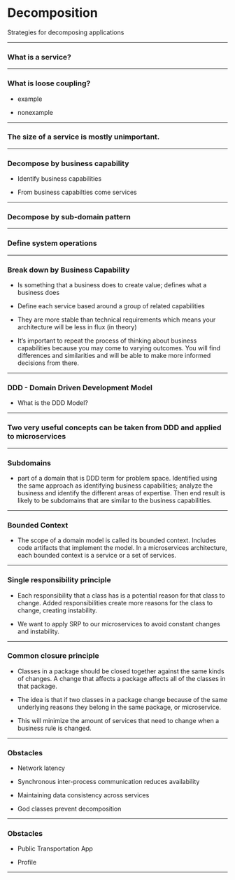 
# Decomposition

Strategies for decomposing applications

---

### What is a service?

---

### What is loose coupling?

- example

- nonexample

---

### The size of a service is mostly unimportant.

---

### Decompose by business capability

- Identify business capabilities

- From business capabilties come services

---

### Decompose by sub-domain pattern

---

### Define system operations

---

### Break down by Business Capability

- Is something that a business does to create value; defines what a business does

- Define each service based around a group of related capabilities

- They are more stable than technical requirements which means your architecture will be less in flux (in theory)

- It’s important to repeat the process of thinking about business capabilities because you may come to varying outcomes.  You will find differences and similarities and will be able to make more informed decisions from there.

---

### DDD - Domain Driven Development Model

- What is the DDD Model?

---

### Two very useful concepts can be taken from DDD and applied to microservices

---

### Subdomains

- part of a domain that is DDD term for problem space.  Identified using the same approach as identifying business capabilities; analyze the business and identify the different areas of expertise.  Then end result is likely to be subdomains that are similar to the business capabilities.

---

### Bounded Context

- The scope of a domain model is called its bounded context.  Includes code artifacts that implement the model.  In a microservices architecture, each bounded context is a service or a set of services.

---

### Single responsibility principle

- Each responsibility that a class has is a potential reason for that class to change.  Added responsibilities create more reasons for the class to change, creating instability.

- We want to apply SRP to our microservices to avoid constant changes and instability.

---

### Common closure principle

- Classes in a package should be closed together against the same kinds of changes.  A change that affects a package affects all of the classes in that package.

- The idea is that if two classes in a package change because of the same underlying reasons they belong in the same package, or microservice.

- This will minimize the amount of services that need to change when a business rule is changed.

---

### Obstacles

- Network latency

- Synchronous inter-process communication reduces availability

- Maintaining data consistency across services

- God classes prevent decomposition

---

### Obstacles

- Public Transportation App

- Profile

---